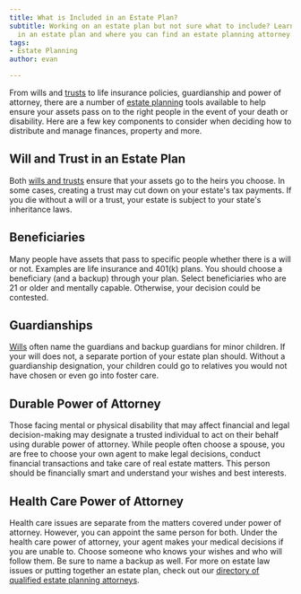 ```yaml
---
title: What is Included in an Estate Plan?
subtitle: Working on an estate plan but not sure what to include? Learn what's included
  in an estate plan and where you can find an estate planning attorney.
tags:
- Estate Planning
author: evan

---
```

From wills and [trusts](/docs/what-is-a-trust/) to life insurance policies, guardianship and power of attorney, there are a number of [estate planning](/docs/what-is-estate-planning/) tools available to help ensure your assets pass on to the right people in the event of your death or disability. Here are a few key components to consider when deciding how to distribute and manage finances, property and more.

## Will and Trust in an Estate Plan

Both [wills and trusts](/docs/difference-between-wills-trusts/) ensure that your assets go to the heirs you choose. In some cases, creating a trust may cut down on your estate's tax payments. If you die without a will or a trust, your estate is subject to your state's inheritance laws.

## Beneficiaries

Many people have assets that pass to specific people whether there is a will or not. Examples are life insurance and 401(k) plans. You should choose a beneficiary (and a backup) through your plan. Select beneficiaries who are 21 or older and mentally capable. Otherwise, your decision could be contested.

## Guardianships

[Wills](/docs/what-is-a-will/) often name the guardians and backup guardians for minor children. If your will does not, a separate portion of your estate plan should. Without a guardianship designation, your children could go to relatives you would not have chosen or even go into foster care.

## Durable Power of Attorney

Those facing mental or physical disability that may affect financial and legal decision-making may designate a trusted individual to act on their behalf using durable power of attorney. While people often choose a spouse, you are free to choose your own agent to make legal decisions, conduct financial transactions and take care of real estate matters. This person should be financially smart and understand your wishes and best interests.

## Health Care Power of Attorney

Health care issues are separate from the matters covered under power of attorney. However, you can appoint the same person for both. Under the health care power of attorney, your agent makes your medical decisions if you are unable to. Choose someone who knows your wishes and who will follow them. Be sure to name a backup as well. For more on estate law issues or putting together an estate plan, check out our [directory of qualified estate planning attorneys](/estate-planning-attorneys/).